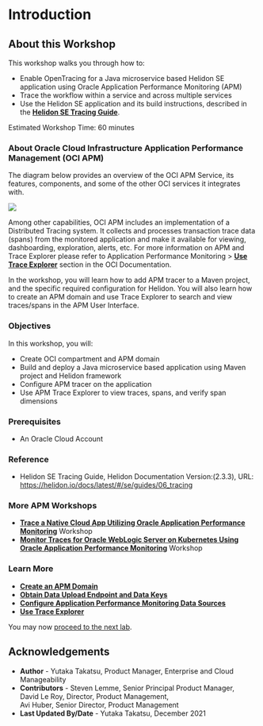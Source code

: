 ﻿# Introduction

## About this Workshop

This workshop walks you through how to:

* Enable OpenTracing for a Java microservice based Helidon SE application using  Oracle Application Performance Monitoring (APM)
* Trace the workflow within a service and across multiple services
* Use the Helidon SE application and its build instructions, described in the **[Helidon SE Tracing Guide](https://helidon.io/docs/latest/#/se/guides/06_tracing)**.

Estimated Workshop Time: 60 minutes

### About Oracle Cloud Infrastructure Application Performance Management (OCI APM)

The diagram below provides an overview of the OCI APM Service, its features, components, and some of the other OCI services it integrates with.

  ![](images/apm_diagram.png " ")

Among other capabilities, OCI APM includes an implementation of a Distributed Tracing system. It collects and processes transaction trace data (spans) from the monitored application and make it available for viewing, dashboarding, exploration, alerts, etc. For more information on APM and Trace Explorer please refer to Application Performance Monitoring > **[Use Trace Explorer](https://docs.oracle.com/en-us/iaas/application-performance-monitoring/doc/use-trace-explorer.html)** section in the OCI Documentation.

In the workshop, you will learn how to add APM tracer to a Maven project, and the specific required configuration for Helidon. You will also learn how to create an APM domain and use Trace Explorer to search and view traces/spans in the APM User Interface.



### Objectives

In this workshop, you will:
* Create OCI compartment and APM domain
*	Build and deploy a Java microservice based application using Maven project and Helidon framework
*	Configure APM tracer on the application
*	Use APM Trace Explorer to view traces, spans, and verify span dimensions


### Prerequisites

* An Oracle Cloud Account

### Reference
*  Helidon SE Tracing Guide, Helidon Documentation Version:(2.3.3), URL: https://helidon.io/docs/latest/#/se/guides/06_tracing

### More APM Workshops
-	**[Trace a Native Cloud App Utilizing Oracle Application Performance Monitoring](https://apexapps.oracle.com/pls/apex/dbpm/r/livelabs/view-workshop?wid=916)** Workshop
-	**[Monitor Traces for Oracle WebLogic Server on Kubernetes Using Oracle Application Performance Monitoring](https://apexapps.oracle.com/pls/apex/dbpm/r/livelabs/view-workshop?wid=932)** Workshop

### Learn More
-	**[Create an APM Domain](https://docs.oracle.com/en-us/iaas/application-performance-monitoring/doc/create-apm-domain.html)**
- **[Obtain Data Upload Endpoint and Data Keys](https://docs.oracle.com/en-us/iaas/application-performance-monitoring/doc/obtain-data-upload-endpoint-and-data-keys.html)**
- **[Configure Application Performance Monitoring Data Sources](https://docs.oracle.com/en-us/iaas/application-performance-monitoring/doc/configure-application-performance-monitoring-data-sources.html)**
- **[Use Trace Explorer](https://docs.oracle.com/en-us/iaas/application-performance-monitoring/doc/use-trace-explorer.html)**



You may now [proceed to the next lab](#next).

## Acknowledgements

- **Author** - Yutaka Takatsu, Product Manager, Enterprise and Cloud Manageability
- **Contributors** - Steven Lemme, Senior Principal Product Manager,<br>
David Le Roy, Director, Product Management,<br>
Avi Huber, Senior Director, Product Management
- **Last Updated By/Date** - Yutaka Takatsu, December 2021
